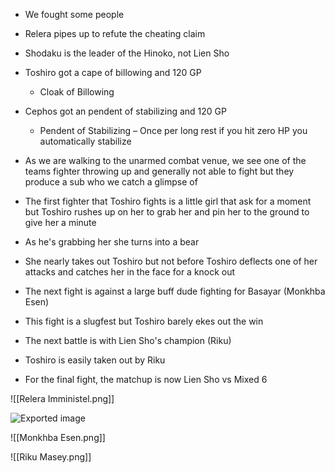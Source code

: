 - We fought some people
- Relera pipes up to refute the cheating claim
- Shodaku is the leader of the Hinoko, not Lien Sho
- Toshiro got a cape of billowing and 120 GP
    
    - Cloak of Billowing
- Cephos got an pendent of stabilizing and 120 GP
    
    - Pendent of Stabilizing – Once per long rest if you hit zero HP you automatically stabilize
- As we are walking to the unarmed combat venue, we see one of the teams fighter throwing up and generally not able to fight but they produce a sub who we catch a glimpse of
- The first fighter that Toshiro fights is a little girl that ask for a moment but Toshiro rushes up on her to grab her and pin her to the ground to give her a minute
- As he's grabbing her she turns into a bear
- She nearly takes out Toshiro but not before Toshiro deflects one of her attacks and catches her in the face for a knock out
- The next fight is against a large buff dude fighting for Basayar (Monkhba Esen)
- This fight is a slugfest but Toshiro barely ekes out the win
- The next battle is with Lien Sho's champion (Riku)
- Toshiro is easily taken out by Riku
- For the final fight, the matchup is now Lien Sho vs Mixed 6

![[Relera Imministel.png]]

![Exported image](Exported%20image%2020240830122502-1.png)  

![[Monkhba Esen.png]]

![[Riku Masey.png]]